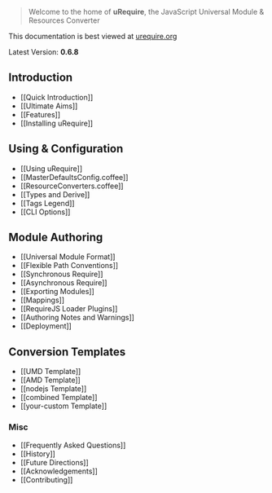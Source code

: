 > Welcome to the home of **uRequire**, the JavaScript Universal Module & Resources Converter

This documentation is best viewed at [urequire.org](http://urequire.org)

Latest Version: **0.6.8**

## Introduction
* [[Quick Introduction]]
* [[Ultimate Aims]]
* [[Features]]
* [[Installing uRequire]]

## Using & Configuration
* [[Using uRequire]]
* [[MasterDefaultsConfig.coffee]]
* [[ResourceConverters.coffee]]
* [[Types and Derive]]
* [[Tags Legend]]
* [[CLI Options]]

## Module Authoring
* [[Universal Module Format]]
* [[Flexible Path Conventions]]
* [[Synchronous Require]]
* [[Asynchronous Require]]
* [[Exporting Modules]]
* [[Mappings]]
* [[RequireJS Loader Plugins]]
* [[Authoring Notes and Warnings]]
* [[Deployment]]

## Conversion Templates
* [[UMD Template]]
* [[AMD Template]]
* [[nodejs Template]]
* [[combined Template]]
* [[your-custom Template]]

### Misc
* [[Frequently Asked Questions]]
* [[History]]
* [[Future Directions]]
* [[Acknowledgements]]
* [[Contributing]]